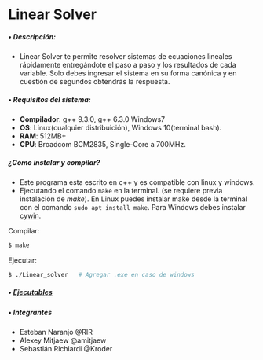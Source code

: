 # Linear Solver
##### • Descripción:
- Linear Solver te permite resolver sistemas de ecuaciones lineales rápidamente entregándote el paso a paso y los resultados de cada variable. Solo debes ingresar el sistema en su forma canónica y en cuestión de segundos obtendrás la respuesta.
##### • Requisitos del sistema:
- **Compilador**: g++ 9.3.0, g++ 6.3.0 Windows7
- **OS**: Linux(cualquier distribuición), Windows 10(terminal bash).
- **RAM**: 512MB+
- **CPU**: Broadcom BCM2835, Single-Core a 700MHz.
##### ¿Cómo instalar y compilar?
- Este programa esta escrito en c++ y es compatible con linux y windows.
- Ejecutando el comando `make` en la terminal. (se requiere previa instalación de _make_).
En Linux puedes instalar make desde la terminal con el comando `sudo apt install make`.
Para Windows debes instalar [cywin](https://www.cygwin.com/).  

Compilar:
```bash
$ make
```
Ejecutar:
```bash
$ ./Linear_solver   # Agregar .exe en caso de windows
```

##### • [Ejecutables](https://gitlab.com/RIR/tel102grupo2/-/releases)


##### • Integrantes
- Esteban Naranjo   @RIR
- Alexey Mitjaew    @amitjaew
- Sebastián Richiardi   @Kroder